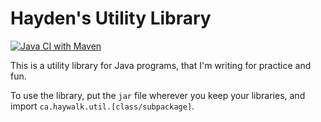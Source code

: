 # Hayden's Utility Library

[![Java CI with Maven](https://github.com/haywalk/util/actions/workflows/maven.yml/badge.svg)](https://github.com/haywalk/util/actions/workflows/maven.yml)

This is a utility library for Java programs, that I'm writing for practice and fun.

To use the library, put the `jar` file wherever you keep your libraries, and import `ca.haywalk.util.[class/subpackage]`.